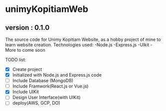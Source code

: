 # unimyKopitiamWeb
## version : 0.1.0
The source code for Unimy Kopitiam Website, as a hobby project of mine to learn website creation.
Technologies used:
  -Node.js
  -Express.js
  -UIkit
  -More to come soon
  
  TODO list:
  - [x] Create project
  - [x] Initialized with Node.js and Express.js code
  - [ ] Include Database (MongoDB)
  - [ ] Include Framwork(React.js or Vue.js)
  - [x] Include UIKit 
  - [ ] Design User Interface(with UIKit)
  - [ ] deploy(AWS, GCP, DO)
